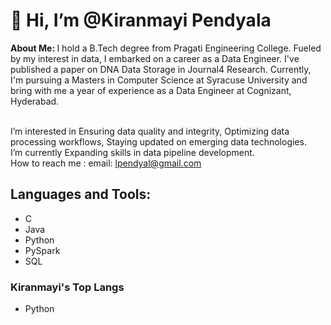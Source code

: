 <!DOCTYPE html>
<html>
<h1>
 👋 Hi, I’m @Kiranmayi Pendyala
</h1>
<head>
 <b>About Me: </b>
</head>
        I hold a B.Tech degree from Pragati Engineering College. Fueled by my interest in data, I embarked on a career as a Data Engineer. I've published a paper on DNA Data Storage in Journal4 Research. Currently, I'm pursuing a Masters in Computer Science at Syracuse University and bring with me a year of experience as a Data Engineer at Cognizant, Hyderabad.   
        
<br> I’m interested in Ensuring data quality and integrity, Optimizing data processing workflows, Staying updated on emerging data technologies.
<br> I’m currently Expanding skills in data pipeline development.
<br> How to reach me : email: lpendyal@gmail.com 

 
<body>
  <h2>Languages and Tools:</h2>
  <ul>
    <li>C</li>
    <li>Java</li>
    <li>Python</li>
    <li>PySpark</li>
    <li>SQL</li> 
</ul>
</body>
<body>
<h3>
   Kiranmayi's Top Langs
</h3>
<ul>
  <li> Python</li> </ul>
</body>

</html>
<!---
KiranmayiPendyala/KiranmayiPendyala is a ✨ special ✨ repository because its `README.md` (this file) appears on your GitHub profile.
You can click the Preview link to take a look at your changes.
--->
